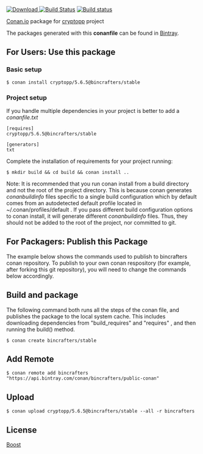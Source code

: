 [ ![Download](https://api.bintray.com/packages/bincrafters/public-conan/cryptopp%3Abincrafters/images/download.svg?version=5.6.5%3Astable) ](https://bintray.com/bincrafters/public-conan/cryptopp%3Abincrafters/5.6.5%3Astable/link)
[![Build Status](https://travis-ci.org/bincrafters/conan-cryptopp.svg?branch=stable%2F5.6.5)](https://travis-ci.org/bincrafters/conan-cryptopp)
[![Build status](https://ci.appveyor.com/api/projects/status/j5avlw251ikgb0i1?svg=true)](https://ci.appveyor.com/project/BinCrafters/conan-cryptopp)

[Conan.io](https://conan.io) package for [cryptopp](https://github.com/someauthor/cryptopp) project

The packages generated with this **conanfile** can be found in [Bintray](https://bintray.com/bincrafters/public-conan/cryptopp%3Abincrafters).

## For Users: Use this package

### Basic setup

    $ conan install cryptopp/5.6.5@bincrafters/stable

### Project setup

If you handle multiple dependencies in your project is better to add a *conanfile.txt*

    [requires]
    cryptopp/5.6.5@bincrafters/stable

    [generators]
    txt

Complete the installation of requirements for your project running:

    $ mkdir build && cd build && conan install ..

Note: It is recommended that you run conan install from a build directory and not the root of the project directory.  This is because conan generates *conanbuildinfo* files specific to a single build configuration which by default comes from an autodetected default profile located in ~/.conan/profiles/default .  If you pass different build configuration options to conan install, it will generate different *conanbuildinfo* files.  Thus, they should not be added to the root of the project, nor committed to git.

## For Packagers: Publish this Package

The example below shows the commands used to publish to bincrafters conan repository. To publish to your own conan respository (for example, after forking this git repository), you will need to change the commands below accordingly.

## Build and package

The following command both runs all the steps of the conan file, and publishes the package to the local system cache.  This includes downloading dependencies from "build_requires" and "requires" , and then running the build() method.

    $ conan create bincrafters/stable

## Add Remote

    $ conan remote add bincrafters "https://api.bintray.com/conan/bincrafters/public-conan"

## Upload

    $ conan upload cryptopp/5.6.5@bincrafters/stable --all -r bincrafters

## License
[Boost](LICENSE)
